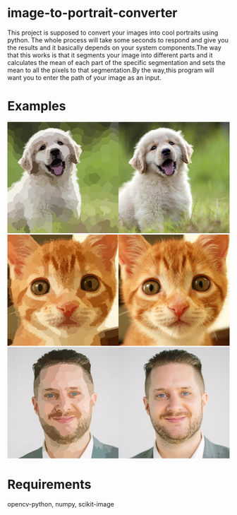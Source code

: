 # image-to-portrait-converter

This project is supposed to convert your images into cool portraits using python.
The whole process will take some seconds to respond and give you the results and it
basically depends on your system components.The way that this works is that it segments your
image into different parts and it calculates the mean of each part of the specific segmentation and 
sets the mean to all the pixels to that segmentation.By the way,this program will want you to enter the
path of your image as an input.

# Examples

![](https://github.com/Moeed1mdnzh/portrait-converter/blob/master/examples/exp1.jpg)
![](https://github.com/Moeed1mdnzh/portrait-converter/blob/master/examples/exp2.jpg)
![](https://github.com/Moeed1mdnzh/portrait-converter/blob/master/examples/exp3.jpg)

# Requirements

opencv-python, numpy, scikit-image
